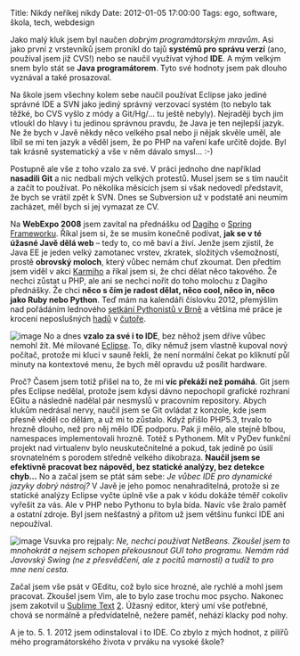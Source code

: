 Title: Nikdy neříkej nikdy
Date: 2012-01-05 17:00:00
Tags: ego, software, škola, tech, webdesign

Jako malý kluk jsem byl naučen *dobrým programátorským mravům*. Asi
jako první z vrstevníků jsem pronikl do tajů
**systémů pro správu verzí** (ano, používal jsem již CVS!) nebo se
naučil využívat výhod **IDE**. A mým velkým snem bylo stát se
**Java programátorem**. Tyto své hodnoty jsem pak dlouho vyznával a
také prosazoval.

Na škole jsem všechny kolem sebe naučil používat Eclipse jako
jediné správné IDE a SVN jako jediný správný verzovací systém (to
nebylo tak těžké, bo CVS vyšlo z módy a Git/Hg/… tu ještě nebyly).
Nejraději bych jim vtloukl do hlavy i tu jedinou správnou pravdu,
že Java je ten nejlepší jazyk. Ne že bych v Javě někdy něco velkého
psal nebo ji nějak skvěle uměl, ale líbil se mi ten jazyk a věděl
jsem, že po PHP na vaření kafe určitě dojde. Byl tak krásně
systematický a vše v něm dávalo smysl… :-)

Postupně ale vše z toho vzalo za své. V práci jednoho dne například
**nasadili Git** a nic nedbali mých velkých protestů. Musel jsem se
s tím naučit a začít to používat. Po několika měsících jsem si však
nedovedl představit, že bych se vrátil zpět k SVN. Dnes se
Subversion už v podstatě ani neumím zacházet, měl bych si jej
vymazat ze CV.

Na **WebExpo 2008** jsem zavítal na přednášku od
[Dagiho](http://www.dagblog.cz/)
o [Spring Frameworku](http://webexpo.cz/praha2008/prednaska/spring-framework/).
Říkal jsem si, že se musím konečně podívat,
**jak se v té úžasné Javě dělá web** – tedy to, co mě baví a živí.
Jenže jsem zjistil, že Java EE je jeden velký zamotanec vrstev,
zkratek, složitých všemožností, prostě **obrovský moloch**, který
vůbec nemám chuť zkoumat. Den předtím jsem viděl v akci
[Karmiho](http://webexpo.cz/praha2008/prednaska/efektivni-vyvoj-webovych-aplikaci-v-ruby-on-rails/)
a říkal jsem si, že chci dělat něco takového. Že nechci zůstat
u PHP, ale ani se nechci nořit do toho molochu z Dagiho přednášky.
Že chci
**něco s čím je radost dělat, něco cool, něco in, něco jako Ruby nebo Python**.
Teď mám na kalendáři číslovku 2012, přemýšlím nad pořádáním
lednového
[setkání Pythonistů v Brně](http://srazy.info/brnenske-pyvo/) a
většina mé práce je krocení neposlušných
[hadů](https://en.wikipedia.org/wiki/Python_(genus))
v [čutoře](http://flask.pocoo.org/).

![image](http://blog.javorek.net/image/162/300x)
No a dnes **vzalo za své i to IDE**, bez něhož jsem dříve vůbec
nemohl žít. Mé milované [Eclipse](http://www.eclipse.org/). To,
díky němuž jsem vlastně kupoval nový počítač, protože mi kluci
v sauně řekli, že není normální čekat po kliknutí půl minuty na
kontextové menu, že bych měl opravdu už posílit hardware.

Proč? Časem jsem totiž přišel na to, že mi
**víc překáží než pomáhá**. Git jsem přes Eclipse nedělal, protože
jsem kdysi dávno nepochopil grafické rozhraní EGitu a následně
nadělal pár nesmyslů v pracovním repository. Abych klukům nedrásal
nervy, naučil jsem se Git ovládat z konzole, kde jsem přesně věděl
co dělám, a už mi to zůstalo. Když přišlo PHP5.3, trvalo to hrozně
dlouho, než pro něj mělo IDE podporu. Pak ji mělo, ale stejně
blbou, namespaces implementovali hrozně. Totéž s Pythonem. Mít
v PyDev funkční projekt nad virtualenv bylo neuskutečnitelné a
pokud, tak jedině po úsilí srovnatelném s porodem středně velkého
dikobraza.
**Naučil jsem se efektivně pracovat bez nápověd, bez statické analýzy, bez detekce chyb…**
No a začal jsem se ptát sám sebe:
*Je vůbec IDE pro dynamické jazyky dobrý nástroj?* V Javě je jeho
pomoc nenahraditelná, protože si ze statické analýzy Eclipse vyčte
úplně vše a pak v kódu dokáže téměř cokoliv vyřešit za vás. Ale
v PHP nebo Pythonu to byla bída. Navíc vše žralo paměť a ostatní
zdroje. Byl jsem nešťastný a přitom už jsem většinu funkcí IDE ani
nepoužíval.

![image](http://blog.javorek.net/image/161/430x)
Vsuvka pro rejpaly:
*Ne, nechci používat NetBeans. Zkoušel jsem to mnohokrát a nejsem schopen překousnout GUI toho programu. Nemám rád Javovský Swing (ne z přesvědčení, ale z pocitů marnosti) a tudíž to pro mne není cesta.*

Začal jsem vše psát v GEditu, což bylo sice hrozné, ale rychlé a
mohl jsem pracovat. Zkoušel jsem Vim, ale to bylo zase trochu moc
psycho. Nakonec jsem zakotvil
u [Sublime Text](http://www.sublimetext.com/)
[2](http://www.sublimetext.com/2). Úžasný editor, který umí vše
potřebné, chová se normálně a předvídatelně, nežere paměť, nehází
klacky pod nohy.

A je to. 5. 1. 2012 jsem odinstaloval i to IDE. Co zbylo z mých
hodnot, z pilířů mého programátorského života v prváku na
vysoké škole?
